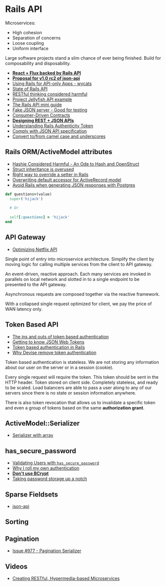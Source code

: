 # Rails API

Microservices:

* High cohesion
* Separation of concerns
* Loose coupling
* Uniform interface

Large software projects stand a slim chance of ever being finished. Build for composability and disposability.

* [**React + Flux backed by Rails API**](http://fancypixel.github.io/blog/2015/01/28/react-plus-flux-backed-by-rails-api/)
* [**Proposal for v1.0 rc2 of json-api**](https://github.com/json-api/json-api/pull/341)
* [Using Rails for API-only Apps - wycats](https://github.com/rails/rails/blob/efd557a60cd976ac17be9e238111a551599caeb5/railties/guides/source/api_app.textile)
* [State of Rails API](http://hawkins.io/2012/03/state_of_rails_apis/)
* [RESTful thinking considered harmful](http://www.shopify.com/technology/5898287-restful-thinking-considered-harmful)
* [Project Jellyfish API example](https://github.com/projectjellyfish)
* [The Rails API mini guide](http://www.yoniweisbrod.com/rails-api-mini-guide/)
* [Fake JSON server - Good for testing](https://github.com/typicode/json-server)
* [Consumer-Driven Contracts](http://martinfowler.com/articles/consumerDrivenContracts.html)
* [**Designing REST + JSON APIs**](https://stormpath.com/blog/designing-rest-json-apis/)
* [Understanding Rails Authenticity Token](http://stackoverflow.com/questions/941594/understand-rails-authenticity-token?rq=1)
* [Comply with JSON API specification](https://github.com/cerebris/jsonapi-resources)
* [Convert to/from camel case and underscores](https://gist.github.com/timruffles/2780508)


## Rails ORM/ActiveModel attributes

* [Hashie Considered Harmful - An Ode to Hash and OpenStruct](http://www.schneems.com/2014/12/15/hashie-considered-harmful.html)
* [Struct inheritance is overused](http://thepugautomatic.com/2013/08/struct-inheritance-is-overused/)
* [Right way to override a setter in Rails](http://stackoverflow.com/questions/10464793/what-is-the-right-way-to-override-a-setter-method-in-ruby-on-rails)
* [Overwriting default accessor for ActiveRecord model](http://api.rubyonrails.org/classes/ActiveRecord/Base.html#class-ActiveRecord%3a%3aBase-label-Overwriting+default+accessors)
* [Avoid Rails when generating JSON responses with Postgres](https://dockyard.com/blog/2014/05/27/avoid-rails-when-generating-json-responses-with-postgresql)

```ruby
def questions=(value)
  super('hijack')
  
  # Or
  
  self[:questions] = 'hijack'
end
```

## API Gateway

* [Optimizing Netflix API](http://techblog.netflix.com/2013/01/optimizing-netflix-api.html)

Single point of entry into microservice architecture. Simplify the client by moving logic for calling multiple services from the client to API gateway.

An event-driven, reactive approach. Each many services are invoked in parallels on local network and slotted in to a single endpoint to be presented to the API gateway.

Asynchronous requests are composed together via the reactive framework.

With a collapsed single request optimized for client, we pay the price of WAN latency only.

## Token Based API

* [The ins and outs of token based authentication](https://scotch.io/tutorials/the-ins-and-outs-of-token-based-authentication)
* [Getting to know JSON Web Tokens](https://scotch.io/tutorials/the-anatomy-of-a-json-web-token)
* [Token based authentication in Rails](https://www.codeschool.com/blog/2014/02/03/token-based-authentication-rails/)
* [Why Devise remove token authentication](http://blog.plataformatec.com.br/2013/08/devise-3-1-now-with-more-secure-defaults/)

Token based authentication is stateless. We are not storing any information about our user on the server or in a session (cookie).

Every single request will require the token. This token should be sent in the HTTP header. Token stored on client side. Completely stateless, and ready to be scaled. Load balancers are able to pass a user along to any of our servers since there is no state or session information anywhere.

There is also token revocation that allows us to invalidate a specific token and even a group of tokens based on the same **authorization grant**.

## ActiveModel::Serializer

* [Serializer with array](http://stackoverflow.com/questions/17542793/how-do-you-initialize-an-activemodelserializer-class-with-an-activerecordrel)

## has_secure_password

* [Validating Users with `has_secure_password`](https://quickleft.com/blog/rails-tip-validating-users-with-has_secure_password/)
* [Why I roll my own authentication](http://www.rvdh.de/2012/01/12/why-i-roll-my-own-authentication/)
* [**Don't use BCrypt**](http://www.unlimitednovelty.com/2012/03/dont-use-bcrypt.html)
* [Taking password storage up a notch](https://blog.8thlight.com/adam-gooch/2012/11/04/taking-password-storage-up-a-notch.html)

## Sparse Fieldsets

* [json-api](https://github.com/dgeb/json-api/blob/v1rc2/format/index.md#sparse-fieldsets-)

## Sorting

## Pagination

* [Issue #977 - Pagination Serializer](https://github.com/rails-api/active_model_serializers/pull/977)

## Videos

* [Creating RESTful, Hypermedia-based Microservices](https://www.youtube.com/watch?v=zbeMDM-zDNI)